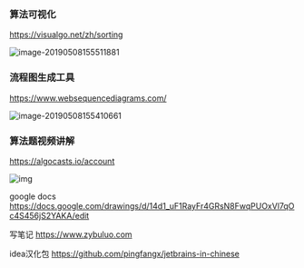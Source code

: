 ### 算法可视化
https://visualgo.net/zh/sorting

![image-20190508155511881](https://ws3.sinaimg.cn/large/006tNc79ly1g2typ6k9mfj31p50u0jzr.jpg)





### 流程图生成工具
https://www.websequencediagrams.com/



![image-20190508155410661](https://ws3.sinaimg.cn/large/006tNc79ly1g2tyo3zw67j31m80u0qh9.jpg)



### 算法题视频讲解
https://algocasts.io/account





![img](https://pic3.zhimg.com/50/v2-55bdaa0253026d20564c7da9f8c3dcff_hd.gif)





google docs
https://docs.google.com/drawings/d/14d1_uF1RayFr4GRsN8FwqPUOxVl7qOc4S456jS2YAKA/edit



写笔记
https://www.zybuluo.com



idea汉化包
https://github.com/pingfangx/jetbrains-in-chinese